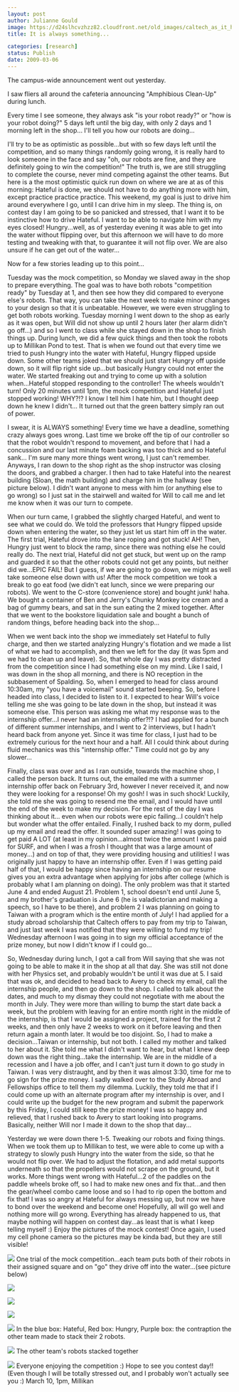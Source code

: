 ```yaml
---
layout: post
author: Julianne Gould
image: https://d24slhcvzhzz82.cloudfront.net/old_images/caltech_as_it_happens/6a0105349b8251970b011168c634ef970c.jpg
title: It is always something...

categories: [research]
status: Publish
date: 2009-03-06
---
```



The campus-wide announcement went out yesterday.

I saw fliers all around the cafeteria announcing "Amphibious Clean-Up" during lunch.

Every time I see someone, they always ask "is your robot ready?" or "how is your robot doing?"
5 days left until the big day, with only 2 days and 1 morning left in the shop... I'll tell you how our robots are doing...

I'll try to be as optimistic as possible...but with so few days left until the competition, and so many things randomly going wrong, it is really hard to look someone in the face and say "oh, our robots are fine, and they are definitely going to win the competition!" The truth is, we are still struggling to complete the course, never mind competing against the other teams. But here is a the most optimistic quick run down on where we are at as of this morning:
Hateful is done, we should not have to do anything more with him, except practice practice practice. This weekend, my goal is just to drive him around everywhere I go, until I can drive him in my sleep. The thing is, on contest day I am going to be so panicked and stressed, that I want it to be instinctive how to drive Hateful. I want to be able to navigate him with my eyes closed!
Hungry...well, as of yesterday evening it was able to get into the water without flipping over, but this afternoon we will have to do more testing and tweaking with that, to guarantee it will not flip over. We are also unsure if he can get out of the water...

Now for a few stories leading up to this point...

Tuesday was the mock competition, so Monday we slaved away in the shop to prepare everything. The goal was to have both robots "competition ready" by Tuesday at 1, and then see how they did compared to everyone else's robots. That way, you can take the next week to make minor changes to your design so that it is unbeatable. However, we were even struggling to get both robots working. Tuesday morning I went down to the shop as early as it was open, but Will did not show up until 2 hours later (her alarm didn't go off...) and so I went to class while she stayed down in the shop to finish things up. During lunch, we did a few quick things and then took the robots up to Millikan Pond to test. That is when we found out that every time we tried to push Hungry into the water with Hateful, Hungry flipped upside down. Some other teams joked that we should just start Hungry off upside down, so it will flip right side up...but basically Hungry could not enter the water. We started freaking out and trying to come up with a solution when...Hateful stopped responding to the controller! The wheels wouldn't turn! Only 20 minutes until 1pm, the mock competition and Hateful just stopped working! WHY?!? I know I tell him I hate him, but I thought deep down he knew I didn't... It turned out that the green battery simply ran out of power.

I swear, it is ALWAYS something! Every time we have a deadline, something crazy always goes wrong. Last time we broke off the tip of our controller so that the robot wouldn't respond to movement, and before that I had a concussion and our last minute foam backing was too thick and so Hateful sank... I'm sure many more things went wrong, I just can't remember. Anyways, I ran down to the shop right as the shop instructor was closing the doors, and grabbed a charger. I then had to take Hateful into the nearest building (Sloan, the math building) and charge him in the hallway (see picture below). I didn't want anyone to mess with him (or anything else to go wrong) so I just sat in the stairwell and waited for Will to call me and let me know when it was our turn to compete.

When our turn came, I grabbed the slightly charged Hateful, and went to see what we could do. We told the professors that Hungry flipped upside down when entering the water, so they just let us start him off in the water. The first trial, Hateful drove into the lane roping and got stuck! AH! Then, Hungry just went to block the ramp, since there was nothing else he could really do. The next trial, Hateful did not get stuck, but went up on the ramp and guarded it so that the other robots could not get any points, but neither did we...EPIC FAIL! But I guess, if we are going to go down, we might as well take someone else down with us!
After the mock competition we took a break to go eat food (we didn't eat lunch, since we were preparing our robots). We went to the C-store (convenience store) and bought junk! haha. We bought a container of Ben and Jerry's Chunky Monkey ice cream and a bag of gummy bears, and sat in the sun eating the 2 mixed together. After that we went to the bookstore liquidation sale and bought a bunch of random things, before heading back into the shop...

When we went back into the shop we immediately set Hateful to fully charge, and then we started analyzing Hungry's flotation and we made a list of what we had to accomplish, and then we left for the day (it was 5pm and we had to clean up and leave). 
So, that whole day I was pretty distracted from the competition since I had something else on my mind. Like I said, I was down in the shop all morning, and there is NO reception in the subbasement of Spalding. So, when I emerged to head for class around 10:30am, my "you have a voicemail" sound started beeping. So, before I headed into class, I decided to listen to it. I expected to hear Will's voice telling me she was going to be late down in the shop, but instead it was someone else. This person was asking me what my response was to the internship offer...I never had an internship offer?!? I had applied for a bunch of different summer internships, and I went to 2 interviews, but I hadn't heard back from anyone yet. Since it was time for class, I just had to be extremely curious for the next hour and a half. All I could think about during fluid mechanics was this "internship offer." Time could not go by any slower...

Finally, class was over and as I ran outside, towards the machine shop, I called the person back. It turns out, the emailed me with a summer internship offer back on February 3rd, however I never received it, and now they were looking for a response! Oh my gosh! I was in such shock! Luckily, she told me she was going to resend me the email, and I would have until the end of the week to make my decision. For the rest of the day I was thinking about it... even when our robots were epic failing...I couldn't help but wonder what the offer entailed. Finally, I rushed back to my dorm, pulled up my email and read the offer. It sounded super amazing! I was going to get paid A LOT (at least in my opinion...almost twice the amount I was paid for SURF, and when I was a frosh I thought that was a large amount of money...) and on top of that, they were providing housing and utilities! I was originally just happy to have an internship offer. Even if I was getting paid half of that, I would be happy since having an internship on our resume gives you an extra advantage when applying for jobs after college (which is probably what I am planning on doing). The only problem was that it started June 4 and ended August 21. Problem 1, school doesn't end until June 5, and my brother's graduation is June 6 (he is valadictorian and making a speech, so I have to be there), and problem 2 I was planning on going to Taiwan with a program which is the entire month of July! I had applied for a study abroad scholarship that Caltech offers to pay from my trip to Taiwan, and just last week I was notified that they were willing to fund my trip! Wednesday afternoon I was going in to sign my official acceptance of the prize money, but now I didn't know if I could go...

So, Wednesday during lunch, I got a call from Will saying that she was not going to be able to make it in the shop at all that day. She was still not done with her Physics set, and probably wouldn't be until it was due at 5. I said that was ok, and decided to head back to Avery to check my email, call the internship people, and then go down to the shop. I called to talk about the dates, and much to my dismay they could not negotiate with me about the month in July. They were more than willing to bump the start date back a week, but the problem with leaving for an entire month right in the middle of the internship, is that I would be assigned a project, trained for the first 2 weeks, and then only have 2 weeks to work on it before leaving and then return again a month later. It would be too disjoint. So, I had to make a decision...Taiwan or internship, but not both. I called my mother and talked to her about it. She told me what I didn't want to hear, but what I knew deep down was the right thing...take the internship. We are in the middle of a recession and I have a job offer, and I can't just turn it down to go study in Taiwan. I was very distraught, and by then it was almost 3:30, time for me to go sign for the prize money. I sadly walked over to the Study Abroad and Fellowships office to tell them my dilemma. Luckily, they told me that if I could come up with an alternate program after my internship is over, and I could write up the budget for the new program and submit the paperwork by this Friday, I could still keep the prize money! I was so happy and relieved, that I rushed back to Avery to start looking into programs. Basically, neither Will nor I made it down to the shop that day...

Yesterday we were down there 1-5. Tweaking our robots and fixing things. When we took them up to Millikan to test, we were able to come up with a strategy to slowly push Hungry into the water from the side, so that he would not flip over. We had to adjust the flotation, and add metal supports underneath so that the propellers would not scrape on the ground, but it works. More things went wrong with Hateful...2 of the paddles on the paddle wheels broke off, so I had to make new ones and fix that...and then the gear/wheel combo came loose and so I had to rip open the bottom and fix that! I was so angry at Hateful for always messing up, but now we have to bond over the weekend and become one! Hopefully, all will go well and nothing more will go wrong. Everything has already happened to us, that maybe nothing will happen on contest day...as least that is what I keep telling myself :)
Enjoy the pictures of the mock contest! Once again, I used my cell phone camera so the pictures may be kinda bad, but they are still visible! 

![](https://d24slhcvzhzz82.cloudfront.net/old_images/caltech_as_it_happens/6a0105349b8251970b0112793a815c28a4.jpg) One trial of the mock competition...each team puts both of their robots in their assigned square and on "go" they drive off into the water...(see picture below)


![](https://d24slhcvzhzz82.cloudfront.net/old_images/caltech_as_it_happens/6a0105349b8251970b011168c6363c970c.jpg) 


![](https://d24slhcvzhzz82.cloudfront.net/old_images/caltech_as_it_happens/6a0105349b8251970b011168c636a4970c.jpg)

![](https://d24slhcvzhzz82.cloudfront.net/old_images/caltech_as_it_happens/6a0105349b8251970b0112793a836f28a4.jpg)

![](https://d24slhcvzhzz82.cloudfront.net/old_images/caltech_as_it_happens/6a0105349b8251970b011168c637ff970c.jpg) In the blue box: Hateful, Red box: Hungry, Purple box: the contraption the other team made to stack their 2 robots.


![](https://d24slhcvzhzz82.cloudfront.net/old_images/caltech_as_it_happens/6a0105349b8251970b0112793a849f28a4.jpg) The other team's robots stacked together


![](https://d24slhcvzhzz82.cloudfront.net/old_images/caltech_as_it_happens/6a0105349b8251970b011168c638e4970c.jpg) Everyone enjoying the competition :)
Hope to see you contest day!! (Even though I will be totally stressed out, and I probably won't actually see you :) March 10, 1pm, Millikan

